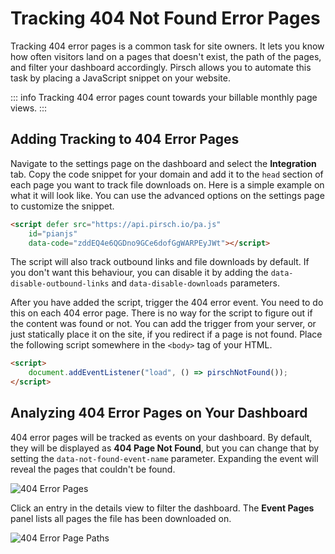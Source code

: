 # Tracking 404 Not Found Error Pages

Tracking 404 error pages is a common task for site owners. It lets you know how often visitors land on a pages that doesn't exist, the path of the pages, and filter your dashboard accordingly. Pirsch allows you to automate this task by placing a JavaScript snippet on your website.

::: info
Tracking 404 error pages count towards your billable monthly page views.
:::

## Adding Tracking to 404 Error Pages

Navigate to the settings page on the dashboard and select the **Integration** tab. Copy the code snippet for your domain and add it to the `head` section of each page you want to track file downloads on. Here is a simple example on what it will look like. You can use the advanced options on the settings page to customize the snippet.

```html
<script defer src="https://api.pirsch.io/pa.js"
    id="pianjs"
    data-code="zddEQ4e6QGDno9GCe6dofGgWARPEyJWt"></script>
```

The script will also track outbound links and file downloads by default. If you don't want this behaviour, you can disable it by adding the `data-disable-outbound-links` and `data-disable-downloads` parameters.

After you have added the script, trigger the 404 error event. You need to do this on each 404 error page. There is no way for the script to figure out if the content was found or not. You can add the trigger from your server, or just statically place it on the site, if you redirect if a page is not found. Place the following script somewhere in the `<body>` tag of your HTML.

```html
<script>
    document.addEventListener("load", () => pirschNotFound());
</script>
```

## Analyzing 404 Error Pages on Your Dashboard

404 error pages will be tracked as events on your dashboard. By default, they will be displayed as **404 Page Not Found**, but you can change that by setting the `data-not-found-event-name` parameter. Expanding the event will reveal the pages that couldn't be found.

![404 Error Pages](../static/advanced/not-found.png)

Click an entry in the details view to filter the dashboard. The **Event Pages** panel lists all pages the file has been downloaded on.

![404 Error Page Paths](../static/advanced/not-found-pages.png)
